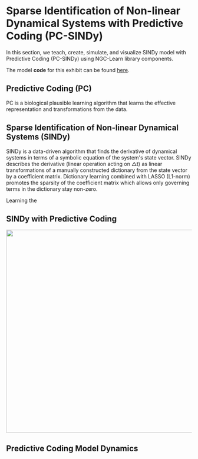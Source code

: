 # Sparse Identification of Non-linear Dynamical Systems with Predictive Coding (PC-SINDy)

In this section, we teach, create, simulate, and visualize SINDy model with Predictive Coding (PC-SINDy) using NGC-Learn library components.







The model **code** for this exhibit can be found [here](https://github.com/NACLab/pc_sindy.py).


## Predictive Coding (PC)
PC is a biological plausible learning algorithm that learns the effective representation and transformations from the data. 


## Sparse Identification of Non-linear Dynamical Systems (SINDy)
SINDy is a data-driven algorithm that finds the derivative of dynamical systems in terms of a symbolic equation of the system's state vector. 
SINDy describes the derivative (linear operation acting on △t) as linear transformations
of a manually constructed dictionary from the state vector by a coefficient matrix.
Dictionary learning combined with LASSO (L1-norm) promotes the sparsity of the coefficient matrix
which allows only governing terms in the dictionary stay non-zero.

Learning the 


## SINDy with Predictive Coding 

<p align="center">
  <img src="" width="550" title="">
</p>

## Predictive Coding Model Dynamics
